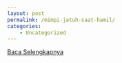 ```yaml
---
layout: post
permalink: /mimpi-jatuh-saat-hamil/
categories:
    - Uncategorized
---
```


[Baca Selengkapnya](/06)